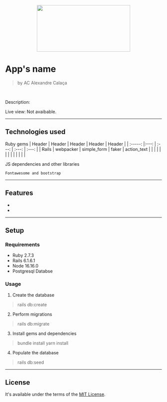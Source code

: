 <center><img src="https://user-images.githubusercontent.com/22925257/185037955-a9ef2326-d200-4605-a250-6f063818b171.png" width="300" height="150" align="center"></center>

# App's name

> by AC Alexandre Calaça

<br/>

Description: 

Live view: Not avaibable.

___

## Technologies used
Ruby gems
| Header	|  Header	|  Header	| Header 	| Header  	|
| :-----:	|:---:	| :---:	| :---:	| :---:	|
|  Rails	| webpacker 	| simple_form 	|  faker	|  action_text	|
|  	|  	|  	|  	|  	|
|  	|  	|  	|  	|  	|

JS dependencies and other libraries
```
Fontawesome and bootstrap
```
 ___
 

## Features
-
-

___

## Setup
### Requirements
- Ruby 2.7.3
- Rails 6.1.6.1
- Node 16.16.0
- Postgresql Databse


### Usage
1. Create the database
> rails db:create

2. Perform migrations
> rails db:migrate

3. Install gems and dependencies
> bundle install
> yarn install

4. Populate the database
> rails db:seed

___


## License

It's available under the terms of the [MIT License](http://opensource.org/licenses/MIT).

